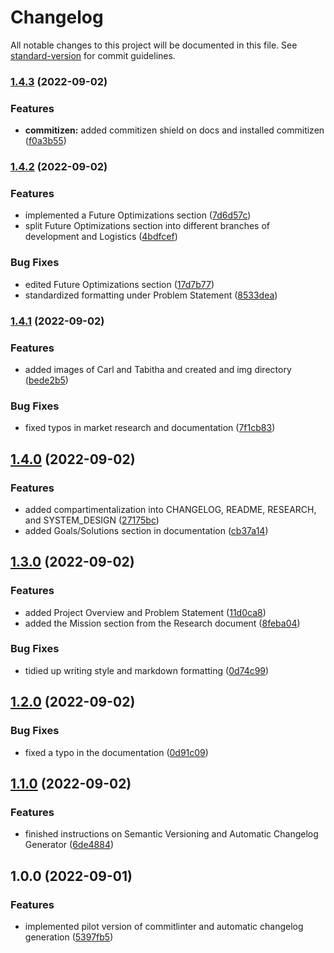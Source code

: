 # Changelog

All notable changes to this project will be documented in this file. See [standard-version](https://github.com/conventional-changelog/standard-version) for commit guidelines.

### [1.4.3](https://github.com/gentlegiantdev/Noodle-n/compare/v1.4.2...v1.4.3) (2022-09-02)


### Features

* **commitizen:** added commitizen shield on docs and installed commitizen ([f0a3b55](https://github.com/gentlegiantdev/Noodle-n/commits/f0a3b55210bbbaa7defae51083be09c35634b7b9))

### [1.4.2](https://github.com/gentlegiantdev/Noodle-n/compare/v1.4.1...v1.4.2) (2022-09-02)


### Features

* implemented a Future Optimizations section ([7d6d57c](https://github.com/gentlegiantdev/Noodle-n/commits/7d6d57c4986859552a4ad6cffb3dd8ce8439b44d))
* split Future Optimizations section into different branches of development and Logistics ([4bdfcef](https://github.com/gentlegiantdev/Noodle-n/commits/4bdfcef513f02bbce610ad9f8a3e84e56bc20fc0))


### Bug Fixes

* edited Future Optimizations section ([17d7b77](https://github.com/gentlegiantdev/Noodle-n/commits/17d7b77f4387461b3aa8fdcd3269e901da3cd517))
* standardized formatting under Problem Statement ([8533dea](https://github.com/gentlegiantdev/Noodle-n/commits/8533deae3d3ccb5d8dec32fab17a2de76419aecd))

### [1.4.1](https://github.com/gentlegiantdev/Noodle-n/compare/v1.4.0...v1.4.1) (2022-09-02)


### Features

* added images of Carl and Tabitha and created and img directory ([bede2b5](https://github.com/gentlegiantdev/Noodle-n/commits/bede2b5a9b3ee0030c213f7123b5e1a2ab8d9be9))


### Bug Fixes

* fixed typos in market research and documentation ([7f1cb83](https://github.com/gentlegiantdev/Noodle-n/commits/7f1cb8333ec58b869718638ecb730343f8c76245))

## [1.4.0](https://github.com/gentlegiantdev/Noodle-n/compare/v1.3.0...v1.4.0) (2022-09-02)


### Features

* added compartimentalization into CHANGELOG, README, RESEARCH, and SYSTEM_DESIGN ([27175bc](https://github.com/gentlegiantdev/Noodle-n/commits/27175bc32c88bbc4417a3d2b1530ebbbc98373fb))
* added Goals/Solutions section in documentation ([cb37a14](https://github.com/gentlegiantdev/Noodle-n/commits/cb37a14770b448f59c158bd35cf672303c396c20))

## [1.3.0](https://github.com/gentlegiantdev/Noodle-n/compare/v1.2.0...v1.3.0) (2022-09-02)


### Features

* added Project Overview and Problem Statement ([11d0ca8](https://github.com/gentlegiantdev/Noodle-n/commits/11d0ca8ff87a9243779d0343aef5e056abe8f5be))
* added the Mission section from the Research document ([8feba04](https://github.com/gentlegiantdev/Noodle-n/commits/8feba043b1b9a89bf967e501209c64df295dc282))


### Bug Fixes

* tidied up writing style and markdown formatting ([0d74c99](https://github.com/gentlegiantdev/Noodle-n/commits/0d74c9904ee794b0a3879b97f3e9997ee97457b9))

## [1.2.0](https://github.com/gentlegiantdev/Noodle-n/compare/v1.0.0...v1.2.0) (2022-09-02)


### Bug Fixes

* fixed a typo in the documentation ([0d91c09](https://github.com/gentlegiantdev/Noodle-n/commits/0d91c09ada4c594e0d2712215ab5bcf6fd4e2960))

## [1.1.0](https://github.com/gentlegiantdev/Noodle-n/compare/v1.0.0...v1.1.0) (2022-09-02)


### Features

* finished instructions on Semantic Versioning and Automatic Changelog Generator ([6de4884](https://github.com/gentlegiantdev/Noodle-n/commits/6de48849462afcb6a3ad979ed652ace9c6348cde))

## 1.0.0 (2022-09-01)


### Features

* implemented pilot version of commitlinter and automatic changelog generation ([5397fb5](https://github.com/gentlegiantdev/Noodle-n/commits/5397fb524c5a7f6a738c32940cef0b9490493d40))
